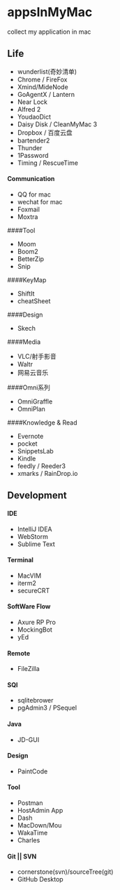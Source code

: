 # appsInMyMac
collect my application in mac

## Life
* wunderlist(奇妙清单)
* Chrome / FireFox
* Xmind/MideNode
* GoAgentX / Lantern
* Near Lock
* Alfred 2
* YoudaoDict
* Daisy Disk / CleanMyMac 3
* Dropbox / 百度云盘
* bartender2
* Thunder
* 1Password
* Timing / RescueTime

#### Communication

* QQ for mac
* wechat for mac
* Foxmail
* Moxtra


####Tool
* Moom
* Boom2
* BetterZip
* Snip

####KeyMap
* ShiftIt
* cheatSheet

####Design
* Skech

####Media
* VLC/射手影音 
* Waltr
* 网易云音乐

####Omni系列
* OmniGraffle
* OmniPlan

####Knowledge & Read
* Evernote
* pocket
* SnippetsLab
* Kindle
* feedly / Reeder3
* xmarks / RainDrop.io


## Development
#### IDE
* IntelliJ IDEA
* WebStorm
* Sublime Text

#### Terminal
* MacVIM
* iterm2
* secureCRT

#### SoftWare Flow
* Axure RP Pro
* MockingBot
* yEd

#### Remote
* FileZilla

#### SQl
* sqlitebrower
* pgAdmin3 / PSequel

#### Java
* JD-GUI  

#### Design
* PaintCode

#### Tool
* Postman
* HostAdmin App
* Dash
* MacDown/Mou
* WakaTime
* Charles

#### Git || SVN
* cornerstone(svn)/sourceTree(git)
* GitHub Desktop


